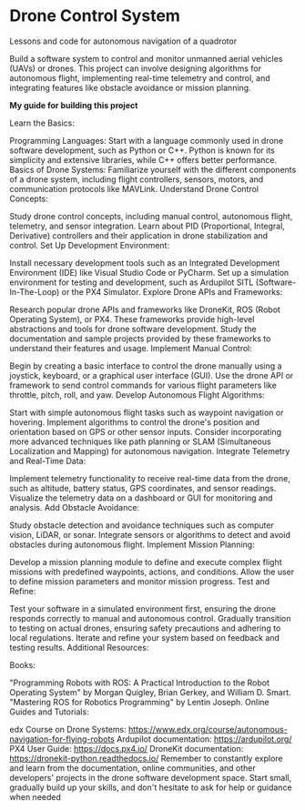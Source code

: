 # Drone Control System
Lessons and code for autonomous navigation of a quadrotor

Build a software system to control and monitor unmanned aerial vehicles (UAVs) or drones. This project can involve designing algorithms for autonomous flight, implementing real-time telemetry and control, and integrating features like obstacle avoidance or mission planning.

**My guide for building this project**

Learn the Basics:

Programming Languages: Start with a language commonly used in drone software development, such as Python or C++. Python is known for its simplicity and extensive libraries, while C++ offers better performance.
Basics of Drone Systems: Familiarize yourself with the different components of a drone system, including flight controllers, sensors, motors, and communication protocols like MAVLink.
Understand Drone Control Concepts:

Study drone control concepts, including manual control, autonomous flight, telemetry, and sensor integration.
Learn about PID (Proportional, Integral, Derivative) controllers and their application in drone stabilization and control.
Set Up Development Environment:

Install necessary development tools such as an Integrated Development Environment (IDE) like Visual Studio Code or PyCharm.
Set up a simulation environment for testing and development, such as Ardupilot SITL (Software-In-The-Loop) or the PX4 Simulator.
Explore Drone APIs and Frameworks:

Research popular drone APIs and frameworks like DroneKit, ROS (Robot Operating System), or PX4. These frameworks provide high-level abstractions and tools for drone software development.
Study the documentation and sample projects provided by these frameworks to understand their features and usage.
Implement Manual Control:

Begin by creating a basic interface to control the drone manually using a joystick, keyboard, or a graphical user interface (GUI).
Use the drone API or framework to send control commands for various flight parameters like throttle, pitch, roll, and yaw.
Develop Autonomous Flight Algorithms:

Start with simple autonomous flight tasks such as waypoint navigation or hovering.
Implement algorithms to control the drone's position and orientation based on GPS or other sensor inputs.
Consider incorporating more advanced techniques like path planning or SLAM (Simultaneous Localization and Mapping) for autonomous navigation.
Integrate Telemetry and Real-Time Data:

Implement telemetry functionality to receive real-time data from the drone, such as altitude, battery status, GPS coordinates, and sensor readings.
Visualize the telemetry data on a dashboard or GUI for monitoring and analysis.
Add Obstacle Avoidance:

Study obstacle detection and avoidance techniques such as computer vision, LiDAR, or sonar.
Integrate sensors or algorithms to detect and avoid obstacles during autonomous flight.
Implement Mission Planning:

Develop a mission planning module to define and execute complex flight missions with predefined waypoints, actions, and conditions.
Allow the user to define mission parameters and monitor mission progress.
Test and Refine:

Test your software in a simulated environment first, ensuring the drone responds correctly to manual and autonomous control.
Gradually transition to testing on actual drones, ensuring safety precautions and adhering to local regulations.
Iterate and refine your system based on feedback and testing results.
Additional Resources:

Books:

"Programming Robots with ROS: A Practical Introduction to the Robot Operating System" by Morgan Quigley, Brian Gerkey, and William D. Smart.
"Mastering ROS for Robotics Programming" by Lentin Joseph.
Online Guides and Tutorials:

edx Course on Drone Systems: https://www.edx.org/course/autonomous-navigation-for-flying-robots
Ardupilot documentation: https://ardupilot.org/
PX4 User Guide: https://docs.px4.io/
DroneKit documentation: https://dronekit-python.readthedocs.io/
Remember to constantly explore and learn from the documentation, online communities, and other developers' projects in the drone software development space. Start small, gradually build up your skills, and don't hesitate to ask for help or guidance when needed
